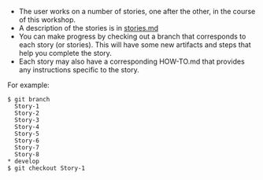 - The user works on a number of stories, one after the other, in the course of this workshop.
- A description of the stories is in [stories.md](stories.md)
- You can make progress by checking out a branch that corresponds to each story (or stories). This will have some new artifacts and steps that help you complete the story.
- Each story may also have a corresponding HOW-TO.md that provides any instructions specific to the story.

For example:

```
$ git branch
  Story-1
  Story-2
  Story-3
  Story-4
  Story-5
  Story-6
  Story-7
  Story-8
* develop
$ git checkout Story-1

```

